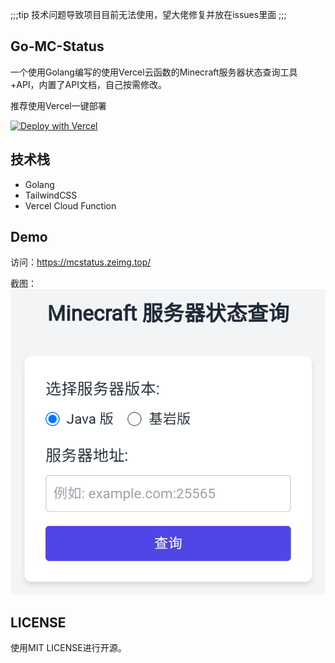 ;;;tip
技术问题导致项目目前无法使用，望大佬修复并放在issues里面
;;;

## Go-MC-Status
一个使用Golang编写的使用Vercel云函数的Minecraft服务器状态查询工具+API，内置了API文档，自己按需修改。

推荐使用Vercel一键部署

[![Deploy with Vercel](https://vercel.com/button)](https://vercel.com/import/project?template=https://github.com/MengZe2l/Go-MC-Status)

## 技术栈
- Golang
- TailwindCSS
- Vercel Cloud Function

## Demo
访问：https://mcstatus.zeimg.top/

截图：
![Demo图片](/demo_image/Screenshot_2024_1106_104151.png)

## LICENSE
使用MIT LICENSE进行开源。
